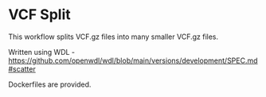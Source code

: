 # VCF Split

This workflow splits VCF.gz files into many smaller VCF.gz files.

Written using WDL - https://github.com/openwdl/wdl/blob/main/versions/development/SPEC.md#scatter

Dockerfiles are provided.
